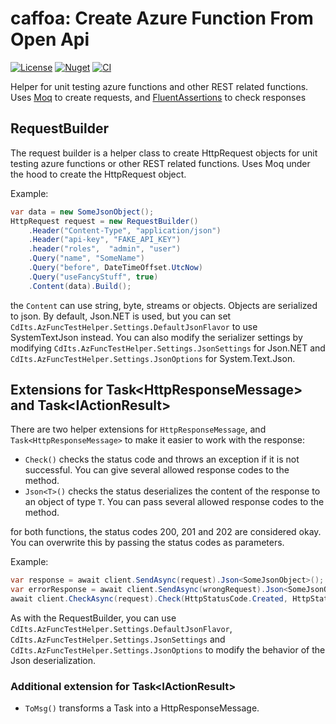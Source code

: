 # caffoa: Create Azure Function From Open Api

[![License](https://img.shields.io/badge/license-MIT-blue)](https://github.com/claasd/caffoa.net/blob/main/LICENSE)
[![Nuget](https://img.shields.io/nuget/v/CdIts.AzFuncTestHelper)](https://www.nuget.org/packages/CdIts.Caffoa.Json.Net/)
[![CI](https://github.com/claasd/AzFuncTestHelper/actions/workflows/build.yml/badge.svg)](https://github.com/claasd/caffoa.net/actions/workflows/build.yml)

Helper for unit testing azure functions and other REST related functions.
Uses [Moq](https://github.com/devlooped/moq) to create requests, and [FluentAssertions](https://github.com/fluentassertions/fluentassertions) to check responses

## RequestBuilder

The request builder is a helper class to create HttpRequest objects for unit testing azure functions or other REST related functions.
Uses Moq under the hood to create the HttpRequest object.

Example:
```csharp
var data = new SomeJsonObject();
HttpRequest request = new RequestBuilder()
    .Header("Content-Type", "application/json")
    .Header("api-key", "FAKE_API_KEY")
    .header("roles",  "admin", "user")
    .Query("name", "SomeName")
    .Query("before", DateTimeOffset.UtcNow)
    .Query("useFancyStuff", true)
    .Content(data).Build();
```
the `Content` can use string, byte, streams or objects. Objects are serialized to json.
By default, Json.NET is used, but you can set `CdIts.AzFuncTestHelper.Settings.DefaultJsonFlavor` to use SystemTextJson instead.
You can also modify the serializer settings by modifying `CdIts.AzFuncTestHelper.Settings.JsonSettings` for Json.NET and  `CdIts.AzFuncTestHelper.Settings.JsonOptions` for System.Text.Json.

## Extensions for Task\<HttpResponseMessage> and Task\<IActionResult>

There are two helper extensions for `HttpResponseMessage`, and `Task<HttpResponseMessage>` to make it easier to work with the response:
* `Check()` checks the status code and throws an exception if it is not successful. You can give several allowed response codes to the method.
* `Json<T>()` checks the status deserializes the content of the response to an object of type `T`. You can pass several allowed response codes to the method.

for both functions, the status codes 200, 201 and 202 are considered okay. You can overwrite this by passing the status codes as parameters.

Example:
```csharp
var response = await client.SendAsync(request).Json<SomeJsonObject>();
var errorResponse = await client.SendAsync(wrongRequest).Json<SomeJsonObject>(HttpStatusCode.BadRequest);
await client.CheckAsync(request).Check(HttpStatusCode.Created, HttpStatusCode.OK);
```

As with the RequestBuilder, you can use `CdIts.AzFuncTestHelper.Settings.DefaultJsonFlavor`, `CdIts.AzFuncTestHelper.Settings.JsonSettings` and `CdIts.AzFuncTestHelper.Settings.JsonOptions` to modify the behavior of the Json deserialization.


### Additional extension for Task\<IActionResult>

* `ToMsg()` transforms a Task<IActionResult> into a HttpResponseMessage.

 










